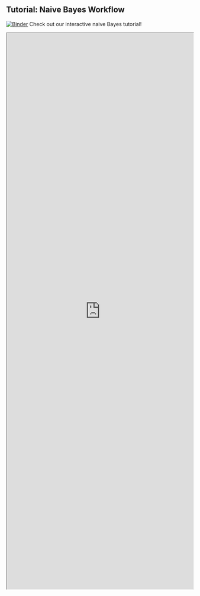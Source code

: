 ## Tutorial: Naive Bayes Workflow

[![Binder](https://mybinder.org/badge_logo.svg)](https://mybinder.org/v2/gh/danforthcenter/plantcv-tutorial-machine-learning/HEAD?labpath=index.ipynb) Check out our interactive naive Bayes tutorial! 

<iframe src="https://nbviewer.jupyter.org/github/danforthcenter/plantcv-tutorial-machine-learning/blob/main/index.ipynb" width="100%" height="1500px"></iframe>

